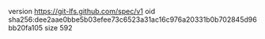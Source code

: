 version https://git-lfs.github.com/spec/v1
oid sha256:dee2aae0bbe5b03efee73c6523a31ac16c976a20331b0b702845d96bb20fa105
size 592
